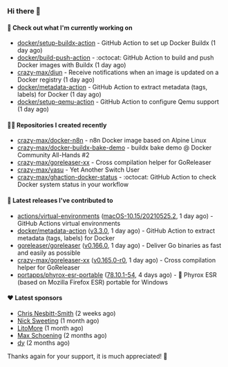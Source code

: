 ### Hi there 👋

#### 👷 Check out what I'm currently working on

- [docker/setup-buildx-action](https://github.com/docker/setup-buildx-action) - GitHub Action to set up Docker Buildx (1 day ago)
- [docker/build-push-action](https://github.com/docker/build-push-action) - :octocat: GitHub Action to build and push Docker images with Buildx (1 day ago)
- [crazy-max/diun](https://github.com/crazy-max/diun) - Receive notifications when an image is updated on a Docker registry (1 day ago)
- [docker/metadata-action](https://github.com/docker/metadata-action) - GitHub Action to extract metadata (tags, labels) for Docker (1 day ago)
- [docker/setup-qemu-action](https://github.com/docker/setup-qemu-action) - GitHub Action to configure Qemu support (1 day ago)

#### 👨‍💻 Repositories I created recently

- [crazy-max/docker-n8n](https://github.com/crazy-max/docker-n8n) - n8n Docker image based on Alpine Linux
- [crazy-max/docker-buildx-bake-demo](https://github.com/crazy-max/docker-buildx-bake-demo) - buildx bake demo @ Docker Community All-Hands #2
- [crazy-max/goreleaser-xx](https://github.com/crazy-max/goreleaser-xx) - Cross compilation helper for GoReleaser
- [crazy-max/yasu](https://github.com/crazy-max/yasu) - Yet Another Switch User
- [crazy-max/ghaction-docker-status](https://github.com/crazy-max/ghaction-docker-status) - :octocat: GitHub Action to check Docker system status in your workflow

#### 🚀 Latest releases I've contributed to

- [actions/virtual-environments](https://github.com/actions/virtual-environments) ([macOS-10.15/20210525.2](https://github.com/actions/virtual-environments/releases/tag/macOS-10.15%2F20210525.2), 1 day ago) - GitHub Actions virtual environments
- [docker/metadata-action](https://github.com/docker/metadata-action) ([v3.3.0](https://github.com/docker/metadata-action/releases/tag/v3.3.0), 1 day ago) - GitHub Action to extract metadata (tags, labels) for Docker
- [goreleaser/goreleaser](https://github.com/goreleaser/goreleaser) ([v0.166.0](https://github.com/goreleaser/goreleaser/releases/tag/v0.166.0), 1 day ago) - Deliver Go binaries as fast and easily as possible
- [crazy-max/goreleaser-xx](https://github.com/crazy-max/goreleaser-xx) ([v0.165.0-r0](https://github.com/crazy-max/goreleaser-xx/releases/tag/v0.165.0-r0), 1 day ago) - Cross compilation helper for GoReleaser
- [portapps/phyrox-esr-portable](https://github.com/portapps/phyrox-esr-portable) ([78.10.1-54](https://github.com/portapps/phyrox-esr-portable/releases/tag/78.10.1-54), 4 days ago) - 🚀 Phyrox ESR (based on Mozilla Firefox ESR) portable for Windows

#### ❤️ Latest sponsors
- [Chris Nesbitt-Smith](https://github.com/chrisns) (2 weeks ago)
- [Nick Sweeting](https://github.com/pirate) (1 month ago)
- [LitoMore](https://github.com/LitoMore) (1 month ago)
- [Max Schoening](https://github.com/max) (2 months ago)
- [dy](https://github.com/dyipon) (2 months ago)

Thanks again for your support, it is much appreciated! 🙏
